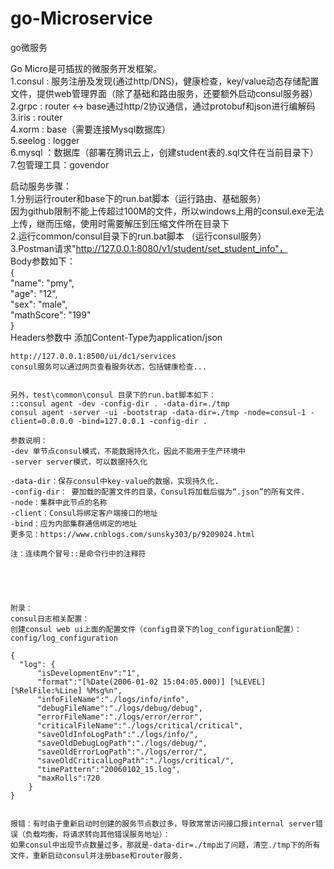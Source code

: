 # go-Microservice
go微服务

Go Micro是可插拔的微服务开发框架。  
 1.consul : 服务注册及发现(通过http/DNS)，健康检查，key/value动态存储配置文件，提供web管理界面（除了基础和路由服务，还要额外启动consul服务器）  
 2.grpc   : router <-> base通过http/2协议通信，通过protobuf和json进行编解码  
 3.iris   : router  
 4.xorm   : base（需要连接Mysql数据库）  
 5.seelog : logger  
 6.mysql  ：数据库（部署在腾讯云上，创建student表的.sql文件在当前目录下）  
 7.包管理工具：govendor  

 
 启动服务步骤：  
 1.分别运行router和base下的run.bat脚本（运行路由、基础服务）  
	因为github限制不能上传超过100M的文件，所以windows上用的consul.exe无法上传，继而压缩，使用时需要解压到压缩文件所在目录下  
 2.运行common/consul目录下的run.bat脚本	（运行consul服务）  
 3.Postman请求"http://127.0.0.1:8080/v1/student/set_student_info"，  
   Body参数如下：  
	{  
		"name": "pmy",  
		"age": "12",  
		"sex": "male",  
		"mathScore": "199"  
	}  
	Headers参数中 添加Content-Type为application/json  
	
	
	http://127.0.0.1:8500/ui/dc1/services  
	consul服务可以通过网页查看服务状态，包括健康检查...  
	
	
	另外，test\common\consul 目录下的run.bat脚本如下：  
	::consul agent -dev -config-dir . -data-dir=./tmp  
	consul agent -server -ui -bootstrap -data-dir=./tmp -node=consul-1 -client=0.0.0.0 -bind=127.0.0.1 -config-dir .  
	
	参数说明：  
	-dev 单节点consul模式，不能数据持久化，因此不能用于生产环境中  
	-server server模式，可以数据持久化  
	
	-data-dir：保存consul中key-value的数据，实现持久化.  
	-config-dir： 要加载的配置文件的目录，Consul将加载后缀为“.json”的所有文件.  
	-node：集群中此节点的名称  
	-client：Consul将绑定客户端接口的地址  
	-bind：应为内部集群通信绑定的地址  
	更多见：https://www.cnblogs.com/sunsky303/p/9209024.html  
	
	注：连续两个冒号::是命令行中的注释符  
	
	
	
	
	
	附录：  
	consul日志相关配置：  
	创建consul web ui上面的配置文件（config目录下的log_configuration配置）：config/log_configuration     
	
	{
	  "log": {
		  "isDevelopmentEnv":"1",
		  "format":"[%Date(2006-01-02 15:04:05.000)] [%LEVEL] [%RelFile:%Line] %Msg%n",
		  "infoFileName":"./logs/info/info",
		  "debugFileName":"./logs/debug/debug",
		  "errorFileName":"./logs/error/error",
		  "criticalFileName":"./logs/critical/critical",
		  "saveOldInfoLogPath":"./logs/info/",
		  "saveOldDebugLogPath":"./logs/debug/",
		  "saveOldErrorLogPath":"./logs/error/",
		  "saveOldCriticalLogPath":"./logs/critical/",
		  "timePattern":"20060102_15.log",
		  "maxRolls":720
		}
	}
	
	
	报错：有时由于重新启动时创建的服务节点数过多，导致常常访问接口报internal server错误（负载均衡，将请求转向其他错误服务地址）：
	如果consul中出现节点数量过多，那就是-data-dir=./tmp出了问题，清空./tmp下的所有文件，重新启动consul并注册base和router服务.
 
